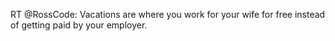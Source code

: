 <!--
id: 168825065
link: http://kevinisom.info/post/168825065/rt-rosscode-vacations-are-where-you-work-for
slug: rt-rosscode-vacations-are-where-you-work-for
date: Sat Aug 22 2009 20:20:49 GMT+1200 (NZST)
raw: {"blog_name":"kevinisom","id":168825065,"post_url":"http://kevinisom.info/post/168825065/rt-rosscode-vacations-are-where-you-work-for","slug":"rt-rosscode-vacations-are-where-you-work-for","type":"text","date":"2009-08-22 08:20:49 GMT","timestamp":1250929249,"state":"published","format":"html","reblog_key":"KzF1hJH1","tags":[],"short_url":"http://tmblr.co/Zw68YyA413f","highlighted":[],"feed_item":"http://twitter.com/kev_nz/statuses/3465926383","from_feed_id":"650289","note_count":0,"title":null,"body":"<p>RT @RossCode: Vacations are where you work for your wife for free instead of getting paid by your employer.</p>"}
publish: 2009-08-022
tags: 
title: null
-->


RT @RossCode: Vacations are where you work for your wife for free
instead of getting paid by your employer.


